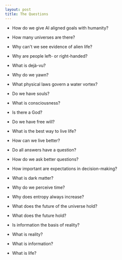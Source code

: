 ```yaml
---
layout: post
title: The Questions
---
```


- How do we give AI aligned goals with humanity?

- How many universes are there?

- Why can't we see evidence of alien life?

- Why are people left- or right-handed?

- What is dejà-vu?

- Why do we yawn?

- What physical laws govern a water vortex?

- Do we have souls?

- What is consciousness?

- Is there a God?

- Do we have free will?

- What is the best way to live life?

- How can we live better?

- Do all answers have a question?

- How do we ask better questions?

- How important are expectations in decision-making?

- What is dark matter?

- Why do we perceive time?

- Why does entropy always increase?

- What does the future of the universe hold?

- What does the future hold?

- Is information the basis of reality?

- What is reality?

- What is information?

- What is life?
